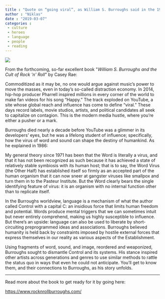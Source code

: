 ```yaml
---
title : "Quote on “going viral”, as William S. Burroughs said in the 1980s; from “William S. Burroughs and the Cult of Rock ‘n’ Roll” by Casey Rae"
author : "Niklas"
date : "2019-03-07"
categories : 
 - culture
 - heroes
 - language
 - people
 - reading
---
```


![](https://niklasblog.com/wp-content/Rae_7072_CVR.jpg)

From the forthcoming, so-far excellent book "_William S. Burroughs and the Cult of Rock 'n' Roll_" by Casey Rae:

Commoditized as it may be, no one would argue against music’s power to move the masses, even in today’s so-called distraction economy. In 2014, hip-hop producer Pharrell inspired millions in every corner of the world to make fan videos for his song “Happy.” The track exploded on YouTube, a site whose global reach and influence has come to define “viral.” These days record labels, movie studios, artists, and political candidates all seek to capitalize on contagion. This is the modern media hustle, where you’re either a pusher or a mark.

Burroughs died nearly a decade before YouTube was a glimmer in its developers’ eyes, but he was a lifelong student of influence; specifically, how the virus of word and sound can shape the destiny of humankind. As he explained in 1986:

My general theory since 1971 has been that the Word is literally a virus, and that it has not been recognized as such because it has achieved a state of relatively stable symbiosis with its human host; that is to say, the Word Virus (the Other Half) has established itself so firmly as an accepted part of the human organism that it can now sneer at gangster viruses like smallpox and turn them in to the Pasteur Institute. But the Word clearly bears the single identifying feature of virus: it is an organism with no internal function other than to replicate itself.

In the Burroughs worldview, language is a mechanism of what the author called Control with a capital C: an insidious force that limits human freedom and potential. Words produce mental triggers that we can sometimes intuit but never entirely comprehend, making us highly susceptible to influence. But there’s an upside: language can also be used to liberate by short-circuiting preprogrammed ideas and associations. Burroughs believed humanity is held back by constraints imposed by hostile external forces that express themselves in our reality as various aspects of the Establishment.  
  
Using fragments of word, sound, and image, reordered and weaponized, Burroughs sought to dismantle Control and its systems. His stance inspired other artists across generations and genres to use similar methods to rattle the status quo in ways that even he could not anticipate. You’ll get to know them, and their connections to Burroughs, as his story unfolds.

* * *

Read more about the book to get ready for it by going here:

https://www.rocknrollburroughs.com/
